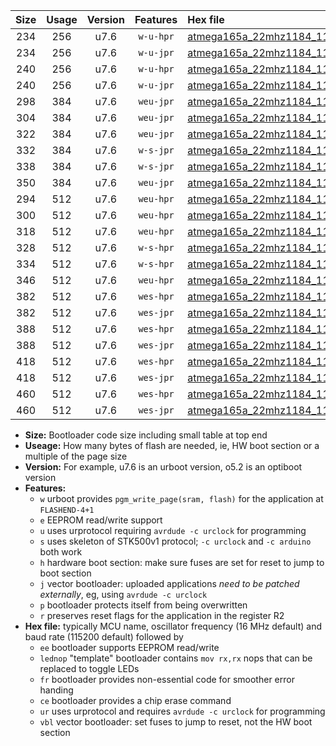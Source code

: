|Size|Usage|Version|Features|Hex file|
|:-:|:-:|:-:|:-:|:--|
|234|256|u7.6|`w-u-hpr`|[atmega165a_22mhz1184_115200bps_ur.hex](https://raw.githubusercontent.com/stefanrueger/urboot/main//atmega165a_22mhz1184_115200bps_ur.hex)|
|234|256|u7.6|`w-u-jpr`|[atmega165a_22mhz1184_115200bps_ur_vbl.hex](https://raw.githubusercontent.com/stefanrueger/urboot/main//atmega165a_22mhz1184_115200bps_ur_vbl.hex)|
|240|256|u7.6|`w-u-hpr`|[atmega165a_22mhz1184_115200bps_lednop_ur.hex](https://raw.githubusercontent.com/stefanrueger/urboot/main//atmega165a_22mhz1184_115200bps_lednop_ur.hex)|
|240|256|u7.6|`w-u-jpr`|[atmega165a_22mhz1184_115200bps_lednop_ur_vbl.hex](https://raw.githubusercontent.com/stefanrueger/urboot/main//atmega165a_22mhz1184_115200bps_lednop_ur_vbl.hex)|
|298|384|u7.6|`weu-jpr`|[atmega165a_22mhz1184_115200bps_ee_ur_vbl.hex](https://raw.githubusercontent.com/stefanrueger/urboot/main//atmega165a_22mhz1184_115200bps_ee_ur_vbl.hex)|
|304|384|u7.6|`weu-jpr`|[atmega165a_22mhz1184_115200bps_ee_lednop_ur_vbl.hex](https://raw.githubusercontent.com/stefanrueger/urboot/main//atmega165a_22mhz1184_115200bps_ee_lednop_ur_vbl.hex)|
|322|384|u7.6|`weu-jpr`|[atmega165a_22mhz1184_115200bps_ee_lednop_fr_ur_vbl.hex](https://raw.githubusercontent.com/stefanrueger/urboot/main//atmega165a_22mhz1184_115200bps_ee_lednop_fr_ur_vbl.hex)|
|332|384|u7.6|`w-s-jpr`|[atmega165a_22mhz1184_115200bps_vbl.hex](https://raw.githubusercontent.com/stefanrueger/urboot/main//atmega165a_22mhz1184_115200bps_vbl.hex)|
|338|384|u7.6|`w-s-jpr`|[atmega165a_22mhz1184_115200bps_lednop_vbl.hex](https://raw.githubusercontent.com/stefanrueger/urboot/main//atmega165a_22mhz1184_115200bps_lednop_vbl.hex)|
|350|384|u7.6|`weu-jpr`|[atmega165a_22mhz1184_115200bps_ee_lednop_fr_ce_ur_vbl.hex](https://raw.githubusercontent.com/stefanrueger/urboot/main//atmega165a_22mhz1184_115200bps_ee_lednop_fr_ce_ur_vbl.hex)|
|294|512|u7.6|`weu-hpr`|[atmega165a_22mhz1184_115200bps_ee_ur.hex](https://raw.githubusercontent.com/stefanrueger/urboot/main//atmega165a_22mhz1184_115200bps_ee_ur.hex)|
|300|512|u7.6|`weu-hpr`|[atmega165a_22mhz1184_115200bps_ee_lednop_ur.hex](https://raw.githubusercontent.com/stefanrueger/urboot/main//atmega165a_22mhz1184_115200bps_ee_lednop_ur.hex)|
|318|512|u7.6|`weu-hpr`|[atmega165a_22mhz1184_115200bps_ee_lednop_fr_ur.hex](https://raw.githubusercontent.com/stefanrueger/urboot/main//atmega165a_22mhz1184_115200bps_ee_lednop_fr_ur.hex)|
|328|512|u7.6|`w-s-hpr`|[atmega165a_22mhz1184_115200bps.hex](https://raw.githubusercontent.com/stefanrueger/urboot/main//atmega165a_22mhz1184_115200bps.hex)|
|334|512|u7.6|`w-s-hpr`|[atmega165a_22mhz1184_115200bps_lednop.hex](https://raw.githubusercontent.com/stefanrueger/urboot/main//atmega165a_22mhz1184_115200bps_lednop.hex)|
|346|512|u7.6|`weu-hpr`|[atmega165a_22mhz1184_115200bps_ee_lednop_fr_ce_ur.hex](https://raw.githubusercontent.com/stefanrueger/urboot/main//atmega165a_22mhz1184_115200bps_ee_lednop_fr_ce_ur.hex)|
|382|512|u7.6|`wes-hpr`|[atmega165a_22mhz1184_115200bps_ee.hex](https://raw.githubusercontent.com/stefanrueger/urboot/main//atmega165a_22mhz1184_115200bps_ee.hex)|
|382|512|u7.6|`wes-jpr`|[atmega165a_22mhz1184_115200bps_ee_vbl.hex](https://raw.githubusercontent.com/stefanrueger/urboot/main//atmega165a_22mhz1184_115200bps_ee_vbl.hex)|
|388|512|u7.6|`wes-hpr`|[atmega165a_22mhz1184_115200bps_ee_lednop.hex](https://raw.githubusercontent.com/stefanrueger/urboot/main//atmega165a_22mhz1184_115200bps_ee_lednop.hex)|
|388|512|u7.6|`wes-jpr`|[atmega165a_22mhz1184_115200bps_ee_lednop_vbl.hex](https://raw.githubusercontent.com/stefanrueger/urboot/main//atmega165a_22mhz1184_115200bps_ee_lednop_vbl.hex)|
|418|512|u7.6|`wes-hpr`|[atmega165a_22mhz1184_115200bps_ee_lednop_fr.hex](https://raw.githubusercontent.com/stefanrueger/urboot/main//atmega165a_22mhz1184_115200bps_ee_lednop_fr.hex)|
|418|512|u7.6|`wes-jpr`|[atmega165a_22mhz1184_115200bps_ee_lednop_fr_vbl.hex](https://raw.githubusercontent.com/stefanrueger/urboot/main//atmega165a_22mhz1184_115200bps_ee_lednop_fr_vbl.hex)|
|460|512|u7.6|`wes-hpr`|[atmega165a_22mhz1184_115200bps_ee_lednop_fr_ce.hex](https://raw.githubusercontent.com/stefanrueger/urboot/main//atmega165a_22mhz1184_115200bps_ee_lednop_fr_ce.hex)|
|460|512|u7.6|`wes-jpr`|[atmega165a_22mhz1184_115200bps_ee_lednop_fr_ce_vbl.hex](https://raw.githubusercontent.com/stefanrueger/urboot/main//atmega165a_22mhz1184_115200bps_ee_lednop_fr_ce_vbl.hex)|

- **Size:** Bootloader code size including small table at top end
- **Useage:** How many bytes of flash are needed, ie, HW boot section or a multiple of the page size
- **Version:** For example, u7.6 is an urboot version, o5.2 is an optiboot version
- **Features:**
  + `w` urboot provides `pgm_write_page(sram, flash)` for the application at `FLASHEND-4+1`
  + `e` EEPROM read/write support
  + `u` uses urprotocol requiring `avrdude -c urclock` for programming
  + `s` uses skeleton of STK500v1 protocol; `-c urclock` and `-c arduino` both work
  + `h` hardware boot section: make sure fuses are set for reset to jump to boot section
  + `j` vector bootloader: uploaded applications *need to be patched externally*, eg, using `avrdude -c urclock`
  + `p` bootloader protects itself from being overwritten
  + `r` preserves reset flags for the application in the register R2
- **Hex file:** typically MCU name, oscillator frequency (16 MHz default) and baud rate (115200 default) followed by
  + `ee` bootloader supports EEPROM read/write
  + `lednop` "template" bootloader contains `mov rx,rx` nops that can be replaced to toggle LEDs
  + `fr` bootloader provides non-essential code for smoother error handing
  + `ce` bootloader provides a chip erase command
  + `ur` uses urprotocol and requires `avrdude -c urclock` for programming
  + `vbl` vector bootloader: set fuses to jump to reset, not the HW boot section
